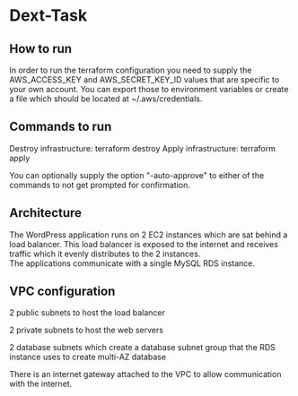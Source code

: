 # Dext-Task  
## How to run  

In order to run the terraform configuration you need to supply the AWS_ACCESS_KEY and AWS_SECRET_KEY_ID values that are specific to your own account. You can export those to environment variables or create a file which should be located at ~/.aws/credentials.

## Commands to run  

Destroy infrastructure: terraform destroy
Apply infrastructure: terraform apply

You can optionally supply the option "-auto-approve" to either of the commands to not get prompted for confirmation.

## Architecture  

The WordPress application runs on 2 EC2 instances which are sat behind a load balancer. This load balancer is exposed to the internet and receives traffic which it evenly distributes to the 2 instances.  
The applications communicate with a single MySQL RDS instance.

## VPC configuration  

2 public subnets to host the load balancer  

2 private subnets to host the web servers  

2 database subnets which create a database subnet group that the RDS instance uses to create multi-AZ database  

There is an internet gateway attached to the VPC to allow communication with the internet.